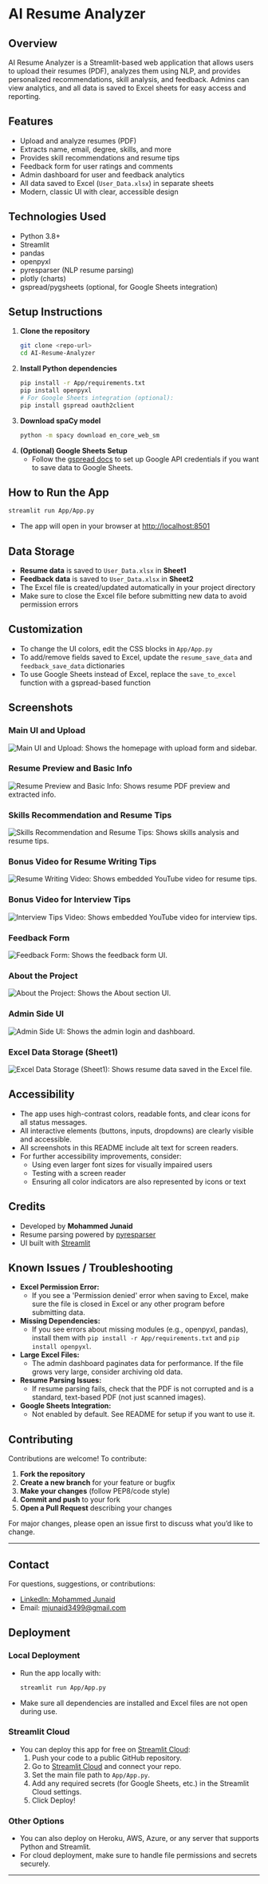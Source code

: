 # AI Resume Analyzer

## Overview
AI Resume Analyzer is a Streamlit-based web application that allows users to upload their resumes (PDF), analyzes them using NLP, and provides personalized recommendations, skill analysis, and feedback. Admins can view analytics, and all data is saved to Excel sheets for easy access and reporting.

## Features
- Upload and analyze resumes (PDF)
- Extracts name, email, degree, skills, and more
- Provides skill recommendations and resume tips
- Feedback form for user ratings and comments
- Admin dashboard for user and feedback analytics
- All data saved to Excel (`User_Data.xlsx`) in separate sheets
- Modern, classic UI with clear, accessible design

## Technologies Used
- Python 3.8+
- Streamlit
- pandas
- openpyxl
- pyresparser (NLP resume parsing)
- plotly (charts)
- gspread/pygsheets (optional, for Google Sheets integration)

## Setup Instructions
1. **Clone the repository**
   ```bash
   git clone <repo-url>
   cd AI-Resume-Analyzer
   ```
2. **Install Python dependencies**
   ```bash
   pip install -r App/requirements.txt
   pip install openpyxl
   # For Google Sheets integration (optional):
   pip install gspread oauth2client
   ```
3. **Download spaCy model**
   ```bash
   python -m spacy download en_core_web_sm
   ```
4. **(Optional) Google Sheets Setup**
   - Follow the [gspread docs](https://gspread.readthedocs.io/en/latest/oauth2.html) to set up Google API credentials if you want to save data to Google Sheets.

## How to Run the App
```bash
streamlit run App/App.py
```
- The app will open in your browser at [http://localhost:8501](http://localhost:8501)

## Data Storage
- **Resume data** is saved to `User_Data.xlsx` in **Sheet1**
- **Feedback data** is saved to `User_Data.xlsx` in **Sheet2**
- The Excel file is created/updated automatically in your project directory
- Make sure to close the Excel file before submitting new data to avoid permission errors

## Customization
- To change the UI colors, edit the CSS blocks in `App/App.py`
- To add/remove fields saved to Excel, update the `resume_save_data` and `feedback_save_data` dictionaries
- To use Google Sheets instead of Excel, replace the `save_to_excel` function with a gspread-based function

## Screenshots

### Main UI and Upload
![Main UI and Upload: Shows the homepage with upload form and sidebar.](screenshots/screenshot1.png)

### Resume Preview and Basic Info
![Resume Preview and Basic Info: Shows resume PDF preview and extracted info.](screenshots/screenshot2.png)

### Skills Recommendation and Resume Tips
![Skills Recommendation and Resume Tips: Shows skills analysis and resume tips.](screenshots/screenshot3.png)

### Bonus Video for Resume Writing Tips
![Resume Writing Video: Shows embedded YouTube video for resume tips.](screenshots/screenshot4.png)

### Bonus Video for Interview Tips
![Interview Tips Video: Shows embedded YouTube video for interview tips.](screenshots/screenshot5.png)

### Feedback Form
![Feedback Form: Shows the feedback form UI.](screenshots/feedback_form.png)

### About the Project
![About the Project: Shows the About section UI.](screenshots/about_section.png)

### Admin Side UI
![Admin Side UI: Shows the admin login and dashboard.](screenshots/admin_side.png)

### Excel Data Storage (Sheet1)
![Excel Data Storage (Sheet1): Shows resume data saved in the Excel file.](screenshots/excel_sheet.png)

## Accessibility

- The app uses high-contrast colors, readable fonts, and clear icons for all status messages.
- All interactive elements (buttons, inputs, dropdowns) are clearly visible and accessible.
- All screenshots in this README include alt text for screen readers.
- For further accessibility improvements, consider:
  - Using even larger font sizes for visually impaired users
  - Testing with a screen reader
  - Ensuring all color indicators are also represented by icons or text

## Credits
- Developed by **Mohammed Junaid**
- Resume parsing powered by [pyresparser](https://github.com/OmkarPathak/pyresparser)
- UI built with [Streamlit](https://streamlit.io/)

## Known Issues / Troubleshooting

- **Excel Permission Error:**
  - If you see a 'Permission denied' error when saving to Excel, make sure the file is closed in Excel or any other program before submitting data.
- **Missing Dependencies:**
  - If you see errors about missing modules (e.g., openpyxl, pandas), install them with `pip install -r App/requirements.txt` and `pip install openpyxl`.
- **Large Excel Files:**
  - The admin dashboard paginates data for performance. If the file grows very large, consider archiving old data.
- **Resume Parsing Issues:**
  - If resume parsing fails, check that the PDF is not corrupted and is a standard, text-based PDF (not just scanned images).
- **Google Sheets Integration:**
  - Not enabled by default. See README for setup if you want to use it.

## Contributing

Contributions are welcome! To contribute:

1. **Fork the repository**
2. **Create a new branch** for your feature or bugfix
3. **Make your changes** (follow PEP8/code style)
4. **Commit and push** to your fork
5. **Open a Pull Request** describing your changes

For major changes, please open an issue first to discuss what you’d like to change.

---

## Contact
For questions, suggestions, or contributions:
- [LinkedIn: Mohammed Junaid](https://www.linkedin.com/in/mohammed-junaid-dob25042004/)
- Email: mjunaid3499@gmail.com 

## Deployment

### Local Deployment
- Run the app locally with:
  ```bash
  streamlit run App/App.py
  ```
- Make sure all dependencies are installed and Excel files are not open during use.

### Streamlit Cloud
- You can deploy this app for free on [Streamlit Cloud](https://streamlit.io/cloud):
  1. Push your code to a public GitHub repository.
  2. Go to [Streamlit Cloud](https://streamlit.io/cloud) and connect your repo.
  3. Set the main file path to `App/App.py`.
  4. Add any required secrets (for Google Sheets, etc.) in the Streamlit Cloud settings.
  5. Click Deploy!

### Other Options
- You can also deploy on Heroku, AWS, Azure, or any server that supports Python and Streamlit.
- For cloud deployment, make sure to handle file permissions and secrets securely.

--- 